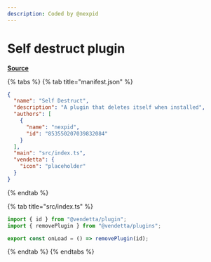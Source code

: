 ```yaml
---
description: Coded by @nexpid
---
```


# Self destruct plugin

[**Source**](https://github.com/nexpid/example-plugins/tree/master/plugins/SelfDestruct)

{% tabs %}
{% tab title="manifest.json" %}
```json
{
  "name": "Self Destruct",
  "description": "A plugin that deletes itself when installed",
  "authors": [
    {
      "name": "nexpid",
      "id": "853550207039832084"
    }
  ],
  "main": "src/index.ts",
  "vendetta": {
    "icon": "placeholder"
  }
}
```
{% endtab %}

{% tab title="src/index.ts" %}
```typescript
import { id } from "@vendetta/plugin";
import { removePlugin } from "@vendetta/plugins";

export const onLoad = () => removePlugin(id);
```
{% endtab %}
{% endtabs %}
